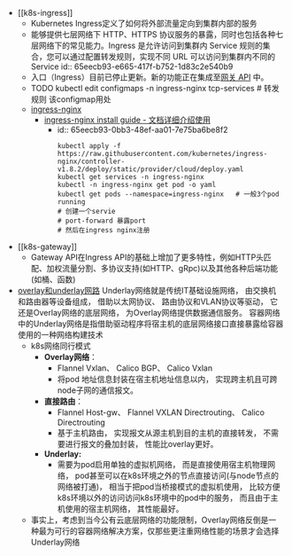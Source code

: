 - [[k8s-ingress]]
	- Kubernetes Ingress定义了如何将外部流量定向到集群内部的服务
	- 能够提供七层网络下 HTTP、HTTPS 协议服务的暴露，同时也包括各种七层网络下的常见能力。Ingress 是允许访问到集群内 Service 规则的集合，您可以通过配置转发规则，实现不同 URL 可以访问到集群内不同的 Service
	  id:: 65eecb93-e665-417f-b752-1d83c2e540b9
	- 入口（Ingress）目前已停止更新。新的功能正在集成至[网关 API](https://kubernetes.io/zh-cn/docs/concepts/services-networking/gateway/) 中。
	- TODO kubectl  edit  configmaps  -n ingress-nginx  tcp-services  # 转发规则   该configmap用处 <a class="ask"></a>
	- [ingress-nginx](https://github.com/shuangxi588/K8s/blob/master/ingress/ingress-nginx.md)
		- [ingress-nginx  install guide - 文档详细介绍使用](https://kubernetes.github.io/ingress-nginx/deploy/#quick-start)
			- id:: 65eecb93-0bb3-48ef-aa01-7e75ba6be8f2
			  ```
			  kubectl apply -f https://raw.githubusercontent.com/kubernetes/ingress-nginx/controller-v1.8.2/deploy/static/provider/cloud/deploy.yaml
			  kubectl get services -n ingress-nginx
			  kubectl -n ingress-nginx get pod -o yaml
			  kubectl get pods --namespace=ingress-nginx   # 一般3个pod running
			  # 创建一个servie
			  # port-forward 暴露port
			  # 然后在ingress nginx注册 
			  ```
- [[k8s-gateway]]
	- Gateway API在Ingress API的基础上增加了更多特性，例如HTTP头匹配、加权流量分割、多协议支持(如HTTP、gRpc)以及其他各种后端功能(如桶、函数)
- [overlay和underlay网路](https://www.cnblogs.com/cyh00001/p/16646062.html)  Underlay网络就是传统IT基础设施网络， 由交换机和路由器等设备组成， 借助以太网协议、 路由协议和VLAN协议等驱动， 它还是Overlay网络的底层网络， 为Overlay网络提供数据通信服务。 容器网络中的Underlay网络是指借助驱动程序将宿主机的底层网络接口直接暴露给容器使用的一种网络构建技术
	- k8s网络同行模式
		- **Overlay网络**：
			- Flannel Vxlan、 Calico BGP、 Calico Vxlan
			- 将pod 地址信息封装在宿主机地址信息以内， 实现跨主机且可跨node子网的通信报文。
		- **直接路由**：
			- Flannel Host-gw、 Flannel VXLAN Directrouting、 Calico Directrouting
			- 基于主机路由， 实现报文从源主机到目的主机的直接转发， 不需要进行报文的叠加封装， 性能比overlay更好。
		- **Underlay:**
			- 需要为pod启用单独的虚拟机网络， 而是直接使用宿主机物理网络， 
			  pod甚至可以在k8s环境之外的节点直接访问(与node节点的网络被打通)， 相当于把pod当桥接模式的虚拟机使用， 
			  比较方便k8s环境以外的访问访问k8s环境中的pod中的服务， 而且由于主机使用的宿主机网络， 其性能最好。
	- 事实上，考虑到当今公有云底层网络的功能限制，Overlay网络反倒是一种最为可行的容器网络解决方案，仅那些更注重网络性能的场景才会选择Underlay网络